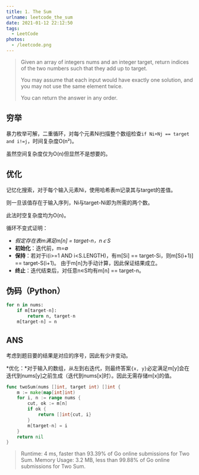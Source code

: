 ```yaml
---
title: 1. The Sum
urlname: leetcode_the_sum
date: 2021-01-12 22:12:50
tags:
  - LeetCode
photos:
  - /leetcode.png
---
```


<!--more-->

> Given an array of integers nums and an integer target, return indices of the two numbers such that they add up to target.
>
> You may assume that each input would have exactly one solution, and you may not use the same element twice.
>
> You can return the answer in any order.

## 穷举

暴力枚举可解，二重循环，对每个元素Ni扫描整个数组检查`if Ni+Nj == target and i!=j`，时间复杂度O(n²)。

虽然空间复杂度仅为O(n)但显然不是想要的。

## 优化

记忆化搜索，对于每个输入元素Ni，使用哈希表m记录其与target的差值。

则一旦该值存在于输入序列，Ni与target-Ni即为所需的两个数。

此法时空复杂度均为O(n)。

循环不变式证明：

* *假定存在表m满足m[n] = target-n，n∊S*
* **初始化**：迭代前，m=∅
* **保持**：若对于i(i>=1 AND i<S.LENGTH)，有m[Si] == target-Si，则m[S(i+1)] == target-S(i+1)。 由于m[n]为手动计算，因此保证结果成立。
* **终止**：迭代结束后，对任意n∊S均有m[n] == target-n。

## 伪码（Python）

```Python
for n in nums:
    if m[target-n]:
        return n, target-n
    m[target-n] = n
```

## ANS

考虑到题目要的结果是对应的序号，因此有少许变动。

*优化：*对于输入的数组，从左到右迭代，则最终答案`{x, y}`必定满足m[y]会在迭代到nums[y]之前生成（迭代到nums[x]时）。因此无需存储m[x]的值。

```Go
func twoSum(nums []int, target int) []int {
	m := make(map[int]int)
	for i, n := range nums {
		cut, ok := m[n]
		if ok {
			return []int{cut, i}
		}
		m[target-n] = i
	}
	return nil
}
```

> Runtime: 4 ms, faster than 93.39% of Go online submissions for Two Sum.
> Memory Usage: 3.2 MB, less than 99.88% of Go online submissions for Two Sum.